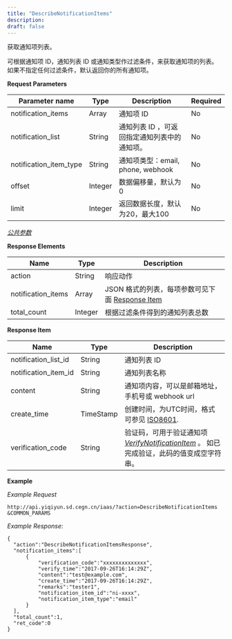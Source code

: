 ```yaml
---
title: "DescribeNotificationItems"
description: 
draft: false
---
```




获取通知项列表。

可根据通知项 ID，通知列表 ID 或通知类型作过滤条件，来获取通知项的列表。 如果不指定任何过滤条件，默认返回你的所有通知项。

**Request Parameters**

| Parameter name | Type | Description | Required |
| --- | --- | --- | --- |
| notification_items | Array | 通知项 ID | No |
| notification_list | String | 通知列表 ID ，可返回指定通知列表中的通知项。 | No |
| notification_item_type | String | 通知项类型：email, phone, webhook | No |
| offset | Integer | 数据偏移量，默认为0 | No |
| limit | Integer | 返回数据长度，默认为20，最大100 | No |

[_公共参数_](../../../parameters/)

**Response Elements**

| Name | Type | Description |
| --- | --- | --- |
| action | String | 响应动作 |
| notification_items | Array | JSON 格式的列表，每项参数可见下面 [Response Item](#response-item) |
| total_count | Integer | 根据过滤条件得到的通知列表总数 |

**Response Item**

| Name | Type | Description |
| --- | --- | --- |
| notification_list_id | String | 通知列表 ID |
| notification_item_id | String | 通知列表名称 |
| content | String | 通知项内容，可以是邮箱地址，手机号或 webhook url |
| create_time | TimeStamp | 创建时间，为UTC时间，格式可参见 [ISO8601](http://www.w3.org/TR/NOTE-datetime). |
| verification_code | String | 验证码，可用于验证通知项 [_VerifyNotificationItem_](../verify_notification_item/) 。 如已完成验证，此码的值变成空字符串。 |

**Example**

_Example Request_

```
http://api.yiqiyun.sd.cegn.cn/iaas/?action=DescribeNotificationItems
&COMMON_PARAMS
```

_Example Response_:

```
{
  "action":"DescribeNotificationItemsResponse",
  "notification_items":[
      {
          "verification_code":"xxxxxxxxxxxxxx",
          "verify_time":"2017-09-26T16:14:29Z",
          "content":"test@example.com",
          "create_time":"2017-09-26T16:14:29Z",
          "remarks":"tester1",
          "notification_item_id":"ni-xxxx",
          "notification_item_type":"email"
      }
  ],
  "total_count":1,
  "ret_code":0
}
```
